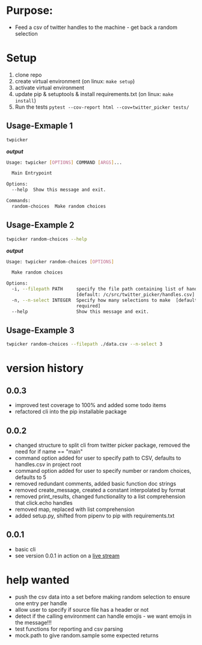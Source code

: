 # Purpose:
- Feed a csv of twitter handles to the machine - get back a random selection


# Setup
1. clone repo
2. create virtual environment (on linux: `make setup`)
3. activate virtual environment
4. update pip & setuptools & install requirements.txt (on linux: `make install`)
5. Run the tests `pytest --cov-report html --cov=twitter_picker tests/`




## Usage-Exmaple 1
```bash
twpicker
```
***output***
```bash
Usage: twpicker [OPTIONS] COMMAND [ARGS]...

  Main Entrypoint

Options:
  --help  Show this message and exit.

Commands:
  random-choices  Make random choices
```

## Usage-Example 2
```bash
twpicker random-choices --help
```
***output***
```bash
Usage: twpicker random-choices [OPTIONS]

  Make random choices

Options:
  -i, --filepath PATH     specify the file path containing list of handles
                          [default: /c/src/twitter_picker/handles.csv]
  -n, --n-select INTEGER  Specify how many selections to make  [default: 5;
                          required]
  --help                  Show this message and exit.
```

## Usage-Example 3
```bash
twpicker random-choices --filepath ./data.csv --n-select 3
```



# version history

## 0.0.3
 - improved test coverage to 100% and added some todo items
 - refactored cli into the pip installable package

## 0.0.2
 - changed structure to split cli from twitter picker package, removed the need for if name == "main"
 - command option added for user to specify path to CSV, defaults to handles.csv in project root
 - command option added for user to specify number or random choices, defaults to 5
 - removed redundant comments, added basic function doc strings
 - removed create_message, created a constant interpolated by format
 - removed print_results, changed functionality to a list comprehension that click.echo handles
 - removed map, replaced with list comprehension
 - added setup.py, shifted from pipenv to pip with requirements.txt

## 0.0.1
- basic cli
- see version 0.0.1 in action on a [live stream](https://youtu.be/XomBuBHhfhg?t=512)

# help wanted
- push the csv data into a set before making random selection to ensure one entry per handle
- allow user to specify if source file has a header or not
- detect if the calling environment can handle emojis - we want emojis in the message!!!
- test functions for reporting and csv parsing
- mock.path to give random.sample some expected returns